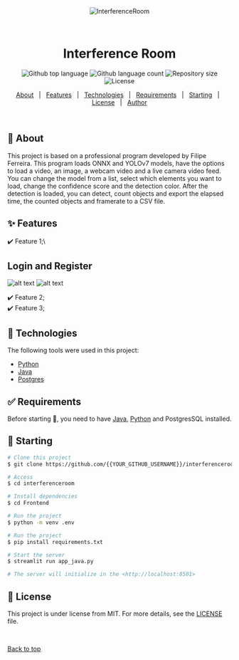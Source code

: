 <div align="center" id="top"> 
  <img src="./.github/app.gif" alt="InterferenceRoom" />

  &#xa0;

  <!-- <a href="https://interferenceroom.netlify.app">Demo</a> -->
</div>

<h1 align="center">Interference Room</h1>

<p align="center">
  <img alt="Github top language" src="https://img.shields.io/github/languages/top/filipemf/interferenceroom?color=56BEB8">

  <img alt="Github language count" src="https://img.shields.io/github/languages/count/filipemf/interferenceroom?color=56BEB8">

  <img alt="Repository size" src="https://img.shields.io/github/repo-size/filipemf/interferenceroom?color=56BEB8">

  <img alt="License" src="https://img.shields.io/github/license/filipemf/interferenceroom?color=56BEB8">

  <!-- <img alt="Github issues" src="https://img.shields.io/github/issues/{{YOUR_GITHUB_USERNAME}}/interferenceroom?color=56BEB8" /> -->

  <!-- <img alt="Github forks" src="https://img.shields.io/github/forks/{{YOUR_GITHUB_USERNAME}}/interferenceroom?color=56BEB8" /> -->

  <!-- <img alt="Github stars" src="https://img.shields.io/github/stars/{{YOUR_GITHUB_USERNAME}}/interferenceroom?color=56BEB8" /> -->
</p>

<!-- Status -->

<!-- <h4 align="center"> 
	🚧  InterferenceRoom 🚀 Under construction...  🚧
</h4> 

<hr> -->

<p align="center">
  <a href="#dart-about">About</a> &#xa0; | &#xa0; 
  <a href="#sparkles-features">Features</a> &#xa0; | &#xa0;
  <a href="#rocket-technologies">Technologies</a> &#xa0; | &#xa0;
  <a href="#white_check_mark-requirements">Requirements</a> &#xa0; | &#xa0;
  <a href="#checkered_flag-starting">Starting</a> &#xa0; | &#xa0;
  <a href="#memo-license">License</a> &#xa0; | &#xa0;
  <a href="https://github.com/{{YOUR_GITHUB_USERNAME}}" target="_blank">Author</a>
</p>

<br>

## :dart: About ##

This project is based on a professional program developed by Filipe Ferreira. This program loads ONNX and YOLOv7 models, have the options to load a video, an image, a webcam video and a live camera video feed. You can change the model from a list, select which elements you want to load, change the confidence score and the detection color. After the detection is loaded, you can detect, count objects and export the elapsed time, the counted objects and framerate to a CSV file.

## :sparkles: Features ##

:heavy_check_mark: Feature 1;\

## Login and Register
![alt text](file:///assets/login.png)
![alt text](file:///assets/register.png)


:heavy_check_mark: Feature 2;\
:heavy_check_mark: Feature 3;

## :rocket: Technologies ##

The following tools were used in this project:

- [Python](https://expo.io/)
- [Java](https://nodejs.org/en/)
- [Postgres](https://pt-br.reactjs.org/)

## :white_check_mark: Requirements ##

Before starting :checkered_flag:, you need to have [Java](https://git-scm.com), [Python](https://nodejs.org/en/) and PostgresSQL installed.

## :checkered_flag: Starting ##

```bash
# Clone this project
$ git clone https://github.com/{{YOUR_GITHUB_USERNAME}}/interferenceroom

# Access
$ cd interferenceroom

# Install dependencies
$ cd Frontend

# Run the project
$ python -m venv .env

# Run the project
$ pip install requirements.txt

# Start the server
$ streamlit run app_java.py

# The server will initialize in the <http://localhost:8501>
```

## :memo: License ##

This project is under license from MIT. For more details, see the [LICENSE](LICENSE.md) file.


&#xa0;

<a href="#top">Back to top</a>
